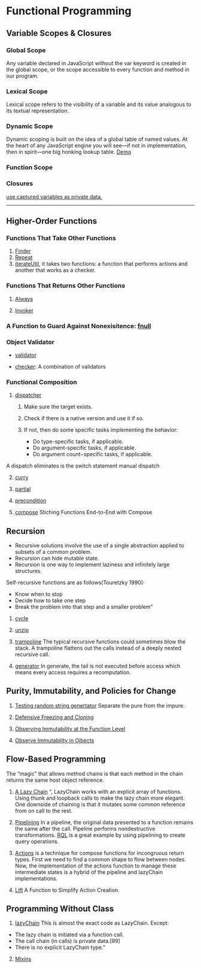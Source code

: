 # Functional Programming

## Variable Scopes & Closures

### Global Scope

Any variable declared in JavaScript without the var keyword is created in the global scope, or the scope accessible to every function and method in our program.

### Lexical Scope

Lexical scope refers to the visibility of a variable and its value analogous to its textual representation.

### Dynamic Scope

Dynamic scoping is built on the idea of a global table of named values. At the heart of any JavaScript engine you will see—if not in implementation, then in spirit—one big honking lookup table. [Demo](https://github.com/dontry/js-basics/blob/master/packages/functional_programming/src/closure/binding.js)

### Function Scope

### Closures

[use captured variables as private data.](https://github.com/dontry/js-basics/blob/master/packages/functional_programming/src/closure/private_variable.js)

---

## Higher-Order Functions

### Functions That Take Other Functions

1.  [Finder](https://github.com/dontry/js-basics/blob/master/packages/functional_programming/src/high_order_functions/finder.js)
2.  [Repeat](https://github.com/dontry/js-basics/blob/master/packages/functional_programming/src/high_order_functions/repeat.js)
3.  [iterateUtil](https://github.com/dontry/js-basics/blob/master/packages/functional_programming/src/high_order_functions/iterateUtils.js), it takes two functions: a function that performs actions and another that works as a checker.

### Functions That Returns Other Functions

1. [Always](https://github.com/dontry/js-basics/blob/master/packages/functional_programming/src/high_order_functions/always.js)

2. [Invoker](https://github.com/dontry/js-basics/blob/master/packages/functional_programming/src/high_order_functions/invoker.js)

### A Function to Guard Against Nonexisitence: [fnull](https://github.com/dontry/js-basics/blob/master/packages/functional_programming/src/high_order_functions/fnull.js)

### Object Validator

- [validator](https://github.com/dontry/js-basics/blob/master/packages/functional_programming/src/high_order_functions/validator.js)

- [checker](https://github.com/dontry/js-basics/blob/master/packages/functional_programming/src/high_order_functions/validator.js): A combination of validators

### Functional Composition

1. [dispatcher](https://github.com/dontry/js-basics/blob/master/packages/functional_programming/src/composer/dispatch.js)

   1. Make sure the target exists.

   2. Check if there is a native version and use it if so.

   3. If not, then do some specific tasks implementing the behavior:

      - Do type-specific tasks, if applicable.
      - Do argument-specific tasks, if applicable.
      - Do argument count−specific tasks, if applicable.

A dispatch eliminates is the switch statement manual dispatch

2. [curry](https://github.com/dontry/js-basics/blob/master/packages/functional_programming/src/composer/curry.js)

3. [partial](https://github.com/dontry/js-basics/blob/master/packages/functional_programming/src/composer/partial.js)

4. [precondition](https://github.com/dontry/js-basics/blob/master/packages/functional_programming/src/composer/precondition.js)

5. [compose](https://github.com/dontry/js-basics/blob/master/packages/functional_programming/src/composer/compose.test.js) Stiching Functions End-to-End with Compose

## Recursion

- Recursive solutions involve the use of a single abstraction applied to subsets of a common problem.
- Recursion can hide mutable state.
- Recursion is one way to implement laziness and infinitely large structures.

Self-recursive functions are as follows(Touretzky 1990):

- Know when to stop
- Decide how to take one step
- Break the problem into that step and a smaller problem”

1. [cycle](https://github.com/dontry/js-basics/blob/master/packages/functional_programming/src/recursion/cycle.js)

2. [unzip](https://github.com/dontry/js-basics/blob/master/packages/functional_programming/src/recursion/constructPair.js)

3. [trampoline](https://github.com/dontry/js-basics/blob/master/packages/functional_programming/src/recursion/trampoline.js) The typical recursive functions could sometimes blow the stack. A trampoline flattens out the calls instead of a deeply nested recursive call.

4. [generator](https://github.com/dontry/js-basics/blob/master/packages/functional_programming/src/recursion/generator.js) In generate, the tail is not executed before access which means every access requires a recomputation.

## Purity, Immutability, and Policies for Change

1. [Testing random string genertator](https://github.com/dontry/js-basics/blob/master/packages/functional_programming/src/pure/randomString.test.js) Separate the pure from the impure.

2. [Defensive Freezing and Cloning](https://github.com/dontry/js-basics/blob/master/packages/functional_programming/src/pure/deepFreeze.js)

3. [Observing Immutability at the Function Level](https://github.com/dontry/js-basics/blob/master/packages/functional_programming/src/pure/merge.js)

4. [Observe Immutability in Ojbects](https://github.com/dontry/js-basics/blob/master/packages/functional_programming/src/pure/Queue.js)

## Flow-Based Programming

The “magic” that allows method chains is that each method in the chain returns the same host object reference.

1. [A Lazy Chain](https://github.com/dontry/js-basics/blob/master/packages/functional_programming/src/flow-based/LazyChain.js) “, LazyChain works with an explicit array of functions. Using thunk and loopback calls to make the lazy chain more elegant. One downside of chaining is that it mutates some common reference from on call to the rest.

2. [Pipelining](https://github.com/dontry/js-basics/blob/master/packages/functional_programming/src/flow-based/pipeline.js) In a pipeline, the original data presented to a function remains the same after the call. Pipeline performs nondestructive transformations. [RQL](https://github.com/dontry/js-basics/blob/master/packages/functional_programming/src/flow-based/RQL.js) is a great example by using pipelining to create query operations.

3. [Actions](https://github.com/dontry/js-basics/blob/master/packages/functional_programming/src/flow-based/actions.js) is a technique for compose functions for incongruous return types. First we need to find a common shape to flow between nodes. Now, the implementation of the actions function to manage these intermediate states is a hybrid of the pipeline and lazyChain implementations.

4. [Lift](https://github.com/dontry/js-basics/blob/master/packages/functional_programming/src/flow-based/lift.js) A Function to Simplify Action Creation.

## Programming Without Class

1. [lazyChain](https://github.com/dontry/js-basics/blob/master/packages/functional_programming/src/classless/lazyChain.js) This is almost the exact code as LazyChain. Except:

- The lazy chain is initiated via a function call.
- The call chain (in calls) is private data.[99]
- There is no explicit LazyChain type.”

2. [Mixins](https://github.com/dontry/js-basics/blob/master/packages/functional_programming/src/classless/mixins.js)

